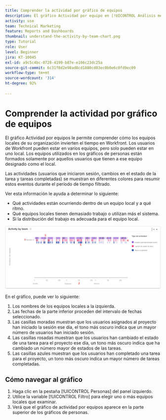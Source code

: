 ```yaml
---
title: Comprender la actividad por gráfico de equipos
description: El gráfico Actividad por equipo en [!UICONTROL Análisis mejorado] le permite comprender cómo los equipos de inicio de su organización pasan su tiempo en Workfront.
activity: use
team: Technical Marketing
feature: Reports and Dashboards
thumbnail: understand-the-activity-by-team-chart.png
type: Tutorial
role: User
level: Beginner
jira: KT-10045
exl-id: a9c5c4bc-0728-4199-b87e-e166c23dc25a
source-git-commit: 6c31f8d2e98ad8cd1880cd03ec0b0e6c0fd9ec09
workflow-type: tm+mt
source-wordcount: '314'
ht-degree: 92%

---
```


# Comprender la actividad por gráfico de equipos

El gráfico Actividad por equipos le permite comprender cómo los equipos locales de su organización invierten el tiempo en Workfront. Los usuarios de Workfront pueden estar en varios equipos, pero solo pueden estar en uno local. Los equipos utilizados en los gráficos de personas están formados solamente por aquellos usuarios que tienen a ese equipo designado como el local.

Las actividades (usuarios que iniciaron sesión, cambios en el estado de la tarea y tareas completadas) se muestran en diferentes colores para resumir estos eventos durante el período de tiempo filtrado.

Ver esta información le ayuda a determinar lo siguiente:

* Qué actividades están ocurriendo dentro de un equipo local y a qué ritmo.
* Qué equipos locales tienen demasiado trabajo o utilizan más el sistema.
* Si la distribución del trabajo es adecuada para el equipo local.

![Una imagen que muestra una actividad por gráfico de equipos con números en las áreas que se describen en las viñetas siguientes](assets/section-3-1.png)

En el gráfico, puede ver lo siguiente:

1. Los nombres de los equipos locales a la izquierda.
1. Las fechas de la parte inferior proceden del intervalo de fechas seleccionado.
1. Las casillas moradas muestran que los usuarios asignados al proyecto han iniciado la sesión ese día, el tono más oscuro indica que un mayor número de usuarios han iniciado sesión.
1. Las casillas rosadas muestran que los usuarios han cambiado el estado de una tarea para el proyecto ese día, un tono más oscuro indica que ha cambiado un número mayor de estados de las tareas.
1. Las casillas azules muestran que los usuarios han completado una tarea para el proyecto, un tono más oscuro indica un mayor número de tareas completadas.

## Cómo navegar al gráfico

1. Haga clic en la pestaña [!UICONTROL Personas] del panel izquierdo.
1. Utilice la variable [!UICONTROL Filtro] para elegir uno o más equipos locales que examinar.
1. Verá que el gráfico de actividad por equipos aparece en la parte superior de los gráficos de personas.
